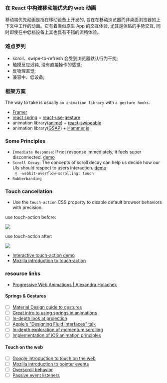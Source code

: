 ### 在 React 中构建移动端优先的 web 动画

移动端优先动画是指在移动设备上开发的, 旨在在移动浏览器而非桌面浏览器的上下文中工作的动画。它有着类似原生 App 的交互体验, 尤其是体贴的手势交互, 同时即使在中低档设备上其也具有不错的流畅体验。

### 难点罗列

* scroll、swipe-to-refresh 会受到浏览器默认行为干扰;
* 触摸反应迟钝, 没有直接操作的感觉;
* 反物理直觉;
* 兼容中、低设备;

### 框架方案

The way to take is usually `an animation library` with `a gesture hooks`.

* [Framer](https://github.com/koenbok/Framer)
* [react spring](https://github.com/react-spring/react-spring) + [react-use-gesture](https://github.com/react-spring/react-use-gesture)
* animation library([anime](https://github.com/juliangarnier/anime)) + [react-swipeable](https://github.com/dogfessional/react-swipeable)
* animation library([GSAP](https://github.com/greensock/GSAP)) + [Hammer.js](https://github.com/hammerjs/hammer.js/)

### Some Principles

* `Immediate Response`: If not response immediately, it feels super disconnected. [demo](https://mobile-first-animation.netlify.com/21)
* `Scroll Decay`: The concepts of scroll decay can help us decide how our UIs should respect to users interaction. [demo](https://mobile-first-animation.netlify.com/23)
  * `-webkit-overflow-scrolling: touch`
* `Rubberbanding`

### Touch cancellation

* Use the `touch-action` CSS property to disable default browser behaviors with precision.

use touch-action before:

![](http://with.muyunyun.cn/2f284758868304dabad94d2a25500562.gif)

use touch-action after:

![](http://with.muyunyun.cn/a458a78d287e08627f4dd6b1502fc33e.gif)

* [Interactive touch-action demo](https://www.chenhuijing.com/touch-action/)
* [Mozilla introduction to touch-action](https://developer.mozilla.org/en-US/docs/Web/CSS/touch-action)

### resource links

* [Progressive Web Animations | Alexandra Holachek](https://www.youtube.com/watch?v=laPsceJ4tTY&list=PLPxbbTqCLbGHPxZpw4xj_Wwg8-fdNxJRh&index=21)

#### Springs & Gestures

- [ ] [Material Design guide to gestures](https://material.io/design/interaction/gestures.html#types-of-gestures)
- [ ] [Great intro to using springs in animations](https://medium.com/ios-os-x-development/demystifying-uikit-spring-animations-2bb868446773)
- [ ] [In-depth look at projection](https://medium.com/ios-os-x-development/gestures-in-fluid-interfaces-on-intent-and-projection-36d158db7395)
- [ ] [Apple's "Designing Fluid Interfaces" talk](https://developer.apple.com/mobile-app-examples/play/wwdc2018/803/)
- [ ] [In-depth exploration of momentum scrolling](https://ariya.io/2013/08/javascript-kinetic-scrolling-part-1)
- [ ] [Implementation of iOS animation principles](https://medium.com/@nathangitter/building-fluid-interfaces-ios-swift-9732bb934bf5)

#### Touch on the web

- [ ] [Google introduction to touch on the web](https://developers.google.com/web/fundamentals/design-and-ux/input/touch)
- [ ] [Mozilla introduction to pointer events](https://developer.mozilla.org/en-US/docs/Web/API/Pointer_events)
- [ ] [Overscroll behavior](https://developers.google.com/web/updates/2017/11/overscroll-behavior)
- [ ] [Passive event listeners](https://developers.google.com/web/updates/2016/06/passive-event-listeners)